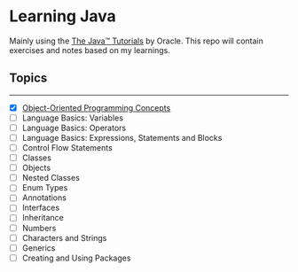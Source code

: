 # Learning Java

Mainly using the [The Java™ Tutorials](https://docs.oracle.com/javase/tutorial/java/concepts/index.html) by Oracle. This repo will contain exercises and notes based on my learnings.

## Topics

---

- [x] [Object-Oriented Programming Concepts](object-oriented-programming-concepts.md)
- [ ] Language Basics: Variables
- [ ] Language Basics: Operators
- [ ] Language Basics: Expressions, Statements and Blocks
- [ ] Control Flow Statements
- [ ] Classes
- [ ] Objects
- [ ] Nested Classes
- [ ] Enum Types
- [ ] Annotations
- [ ] Interfaces
- [ ] Inheritance
- [ ] Numbers
- [ ] Characters and Strings
- [ ] Generics
- [ ] Creating and Using Packages
